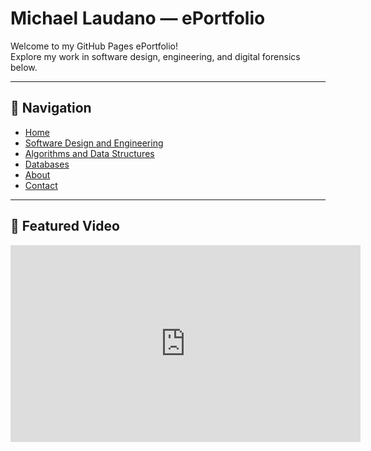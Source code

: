 # Michael Laudano — ePortfolio

Welcome to my GitHub Pages ePortfolio!  
Explore my work in software design, engineering, and digital forensics below.

---

## 🔗 Navigation
- [Home](./)
- [Software Design and Engineering](./software-design-engineering/)
- [Algorithms and Data Structures](./algorithms-and-data-structures/)
- [Databases](./databases/)
- [About](./about)
- [Contact](./contact)

---

## 🎥 Featured Video
<iframe width="560" height="315" src="https://www.youtube.com/embed/f2D4V8WyEks?si=J6xnpDt1OG14MMy9" title="YouTube video player" frameborder="0" allow="accelerometer; autoplay; clipboard-write; encrypted-media; gyroscope; picture-in-picture; web-share" referrerpolicy="strict-origin-when-cross-origin" allowfullscreen></iframe>
